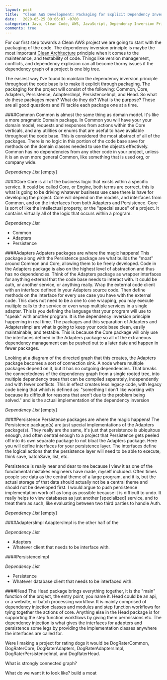```yaml
---
layout: post
title:  "Clean AWS Development: Packaging for Explicit Dependency Inversion"
date:   2020-05-25 09:06:07 -0700
categories: Java, Clean Code, AWS, JavaScript, Dependency Inversion Principle
comments: true
---
```


For our first step towards a Clean AWS project we are going to start with the packaging of the code.  The dependency inversion principle is maybe the most important [Clean Architecture](CA_REFERENCE) principle when it comes to the maintenance, and testability of code.  Things like version management, conflicts, and dependency explosion can all become thorny issues if the dependency graph of a project is one big tree.

The easiest way I've found to maintain the dependency inversion principle throughout the code base is to make it explicit through packaging.  The packaging for the project will consist of the following: Common, Core, Adapters, Persistence, AdaptersImpl, PersistenceImpl, and Head.   So what do these packages mean? What do they do? What is the purpose?  These are all good questions and I'll tackle each package one at a time.

####Common
Common is almost the same thing as domain model.  It's like a more pragmatic Domain package.  In Common you will have your your domain model, requests and responses from actions within the Core verticals, and any utilities or enums that are useful to have available throughout the code base.  This is considered the most abstract of all of the packages.  There is no logic in this portion of the code base save for methods on the domain classes needed to use the objects effectively.  Common has no dependencies from any other code in your project, unless it is an even more general Common, like something that is used org, or company wide.  

*Dependency List* [empty]

####Core
Core is all of the business logic that exists within a specific service.  It could be called Core, or Engine, both terms are correct, this is what is going to be driving whatever business use case there is have for developing the project.  Core will depend on the models, and interfaces from Common, and on the interfaces from both Adapters and Persistence.  Core is sort of like the intellectual property, or the "special sauce" of a project.  It contains virtually all of the logic that occurs within a program.

*Dependency List* 
 * Common
 * Adapters
 * Persistence

####Adapters
Adpaters packages are where the magic happens!  This package along with the Persistence package are what builds the "moat" around Common and Core, allowing them to be freely developed. Code in the Adapters package is also on the highest level of abstraction and thus has no dependencies. Think of the Adapters package as wrapper interfaces for anything external that the code base needs to interact with. It could be auth, or another service, or anything really.  Wrap the external code client with an interface defined in your Adapters source code.  Then define methods on the interface for every use case you have with the external code.  This does not need to be a one to one wrapping, you may execute multiple calls to the service or even wrap multiple services in a single adapter.  This is you defining the language that your program will use to "speak" with another program.  It is the dependency inversion principle happening in real time.  The packages and this separation of Adapters and AdaptersImpl are what is going to keep your code base clean, easily maintainable, and testable.  This is because the Core package will only use the interfaces defined in the Adapters package so all of the extraneous dependency management can be pushed out to a later date and happen in fewer packages.  

Looking at a diagram of the directed graph that this creates, the Adapters package becomes a sort of connection sink. A node where multiple packages depend on it, but it has no outgoing dependencies.  That breaks the connectedness of the dependency graph from a single rooted tree, into multiple dependency trees that can be compiled separately, independently and with fewer conflicts.  This in effect creates less legacy code, with legacy code being that which is defined as: "something I don't like working with because its difficult for reasons that aren't due to the problem being solved." and is the actual implementation of the dependency inversion

*Dependency List* [empty]

####Persistence
Persistence packages are where the magic happens! The Persistence package(s) are just special implementations of the Adapters package(s).  They really are the same, it's just that persistence is ubiquitous enough, and often central enough to a project that Persistence gets peeled off into its own separate package to not bloat the Adapters package.  Here you will define interfaces for your persistence layer.  The interfaces define the logical actions that the persistence layer will need to be able to execute, think save, batchSave, list, etc.

Persistence is really near and dear to me because I view it as one of the fundamental mistakes engineers have made, myself included.  Often times people see data as the central theme of a large program, and it is, but the actual storage of that data should actually not be a central theme and should not be developed first.  I would argue to push persistence implementation work off as long as possible because it is difficult to undo.  It really helps to view databases as just another [specialized] service, and to treat them as such, like evaluating between two third parties to handle Auth.

*Dependency List* [empty]

####AdaptersImpl
AdaptersImpl is the other half of the 

*Dependency List*
 * Adapters
 * Whatever client that needs to be interface with.

####PersistenceImpl

*Dependency List*
 * Persistence
 * Whatever database client that needs to be interfaced with.

####Head
The Head package brings everything together, it is the "main" function of the project, the entry point, you name it.  Head could be an api, or a website, or batch processing workflow.  It is mainly comprised of dependency injection classes and modules and step function workflows for tying together the actions of core.  Anything else in the Head package is for supporting the step function workflows by giving them permissions etc.  The dependency injection is what gives the interfaces for adapters and persistence some legs by providing the implementation classes anywhere the interfaces are called for.  



Were I making a project for rating dogs it would be DogRaterCommon, DogRaterCore, DogRaterAdapters, DogRaterAdaptersImpl, DogRaterPersistenceImpl, and DogRaterHead.

What is strongly connected graph?

What do we want it to look like? build a moat


